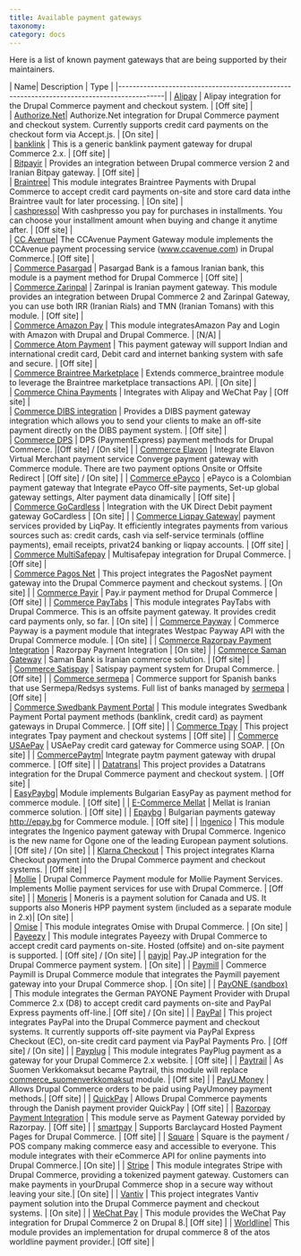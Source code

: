 ```yaml
---
title: Available payment gateways
taxonomy:
category: docs
---
```


Here is a list of known payment gateways that are being supported by their maintainers.

| Name| Description | Type |
|-------------------------------------------------------------------------------------------|
| [Alipay]   | Alipay integration for the Drupal Commerce payment and checkout system.  | [Off site] |	
| [Authorize.Net]| Authorize.Net integration for Drupal Commerce payment and checkout system. Currently supports credit card payments on the checkout form via Accept.js. |	[On site] |				
| [banklink] | This is a generic banklink payment gateway for drupal Commerce 2.x. | [Off site] |					
| [Bitpayir] | Provides an integration between Drupal commerce version 2 and Iranian Bitpay gateway. | [Off site] |				
| [Braintree]| This module integrates Braintree Payments with Drupal Commerce to accept credit card payments on-site and store card data inthe Braintree vault for later processing. |	[On site] |				
| [cashpresso]| With cashpresso you pay for purchases in installments. You can choose your installment amount when buying and change it anytime after. |	[Off site] |				
| [CC Avenue]| The CCAvenue Payment Gateway module implements the CCAvenue payment processing service (www.ccavenue.com) in Drupal Commerce.| [Off site] |					
| [Commerce  Pasargad]  	 | Pasargad Bank is a famous Iranian bank, this module is a payment method for Drupal Commerce	| [Off site] |		
| [Commerce  Zarinpal]  	 | Zarinpal is Iranian payment gateway. This module provides an integration between Drupal Commerce 2 and Zarinpal Gateway, you can use both IRR (Iranian Rials) and TMN (Iranian Tomans) with this module.	| [Off site] |			
| [Commerce Amazon Pay] 	 | This module integratesAmazon Pay and Login with Amazon with Drupal and Drupal Commerce.	| [N/A] |	
| [Commerce Atom Payment]   | This payment gateway will support Indian and international credit card, Debit card and internet banking system with safe and secure.	| [Off site] |		
| [Commerce Braintree Marketplace]   |	Extends commerce_braintree module to leverage the Braintree marketplace transactions API.	| [On site] |			
| [Commerce China Payments] |	Integrates with Alipay and WeChat Pay			| [Off site] |	
| [Commerce DIBS integration]   |	Provides a DIBS payment gateway integration which allows you to send your clients to make an off-site payment directly on the DIBS payment system.		| [Off site] |			
| [Commerce DPS]  			 |	DPS (PaymentExpress) payment methods for Drupal Commerce.	|[Off site] / [On site]  |
| [Commerce Elavon]		 |	Integrate Elavon Virtual Merchant payment service Converge payment gateway with Commerce module. There are two payment options Onsite or Offsite Redirect	|	[Off site] / [On site]  |
| [Commerce ePayco]		|	ePayco is a Colombian payment gateway that Integrate ePayco Off-site payments, Set-up global gateway settings, Alter payment data dinamically	|	[Off site] |	
| [Commerce GoCardless]   	|	Integration with the UK Direct Debit payment gateway GoCardless	|	[On site] |
| [Commerce Liqpay Gateway]|	payment services provided by LiqPay. It efficiently integrates payments from various sources such as: credit cards, cash via self-service terminals (offline payments), email receipts, privat24 banking or liqpay accounts.	|	[Off site] |	
| [Commerce MultiSafepay]   |	Multisafepay integration for Drupal Commerce.	|	[Off site] |	
| [Commerce Pagos Net]   	|	This project integrates the PagosNet payment gateway into the Drupal Commerce payment and checkout systems.	|	[On site] |
| [Commerce Payir]   		|	Pay.ir payment method for Drupal Commerce	|	[Off site] |
| [Commerce PayTabs]   	|	This module integrates PayTabs with Drupal Commerce. This is an offsite payment gateway. It provides credit card payments only, so far.	|		[On site] |
| [Commerce Payway]   		|	Commerce Payway is a payment module that integrates Westpac Payway API with the Drupal Commerce module.	|	[On site] |
| [Commerce Razorpay Payment Integration]   |	 Razorpay Payment Integration |	[On site] |
| [Commerce Saman Gateway] |	Saman Bank is Iranian commerce solution.	|	[Off site] |		
| [Commerce Satispay]   	|	Satispay payment system for Drupal Commerce.	|		[Off site] |
| [Commerce sermepa] | Commerce support for Spanish banks that use Sermepa/Redsys systems. Full list of banks managed by [sermepa] |	[Off site] |		
| [Commerce Swedbank Payment Portal]   |	This module integrates Swedbank Payment Portal payment methods (banklink, credit card) as payment gateways in Drupal Commerce.	|	[Off site] |
| [Commerce Tpay]   		|	This project integrates Tpay payment and checkout systems	|	[Off site] |
| [Commerce USAePay]   	|	USAePay credit card gateway for Commerce using SOAP.	|	[On site] |
| [CommercePaytm]| Integrate paytm payment gateway with drupal commerce. |	[Off site] |
| [Datatrans]| This project provides a Datatrans integration for the Drupal Commerce payment and checkout system.  | [Off site] |					
| [EasyPaybg]| Module implements Bulgarian EasyPay as payment method for commerce module.  | [Off site] |
| [E-Commerce Mellat]   	|	Mellat is Iranian commerce solution.	|	[Off site] |
| [Epaybg]   | Bulgarian payments gateway http://epay.bg for Commerce module.  |	[Off site] |
| [Ingenico] | This module integrates the Ingenico payment gateway with Drupal Commerce. Ingenico is the new name for Ogone one of the leading European payment solutions.  | [Off site] / [On site] |
| [Klarna Checkout]  | This project integrates Klarna Checkout payment into the Drupal Commerce payment and checkout systems. |	[Off site] |				
| [Mollie]   | Drupal Commerce Payment module for Mollie Payment Services. Implements Mollie payment services for use with Drupal Commerce. | [Off site] |
| [Moneris]  | Moneris is a payment solution for Canada and US. It supports also Moneris HPP payment system (included as a separate module in 2.x)| [On site] |					
| [Omise]  | This module integrates Omise with Drupal Commerce. | [On site] |
| [Payeezy]  | This module integrates Payeezy with Drupal Commerce to accept credit card payments on-site. Hosted (offsite) and on-site payment is supported. |	[Off site] / [On site] |
| [payjp]| Pay.JP integration for the Drupal Commerce payment system.   | [On site] |
| [Paymill]  | Commerce Paymill is Drupal Commerce module that integrates the Paymill payement gateway into your Drupal Commerce shop. | [On site] |
| [PayONE (sandbox)] | This module integrates the German PAYONE Payment Provider with Drupal Commerce 2.x (D8) to accept credit card payments on-site and PayPal Express payments off-line.| [Off site] / [On site] |
| [PayPal]   | This project integrates PayPal into the Drupal Commerce payment and checkout systems. It currently supports off-site payment via PayPal Express Checkout (EC),  on-site credit card payment via PayPal Payments Pro. |	[Off site] / [On site] |
| [Payplug]  | This module integrates PayPlug payment as a gateway for your Drupal Commerce 2.x website. |	[Off site] |
| [Paytrail] | As Suomen Verkkomaksut became Paytrail, this module will replace [commerce_suomenverkkomaksut] module.   | [Off site] |
| [PayU Money]   | Allows Drupal Commerce orders to be paid using PayUmoney payment methods.|	[Off site] |
| [QuickPay]   | Allows Drupal Commerce payments through the Danish payment provider QuickPay |	[Off site] |
| [Razorpay Payment Integration] | This module serve as Payment Gateway porvided by Razorpay. |	[Off site] |
| [smartpay] | Supports Barclaycard Hosted Payment Pages for Drupal Commerce. |	[Off site] |
| [Square]   | Square is the payment / POS company making commerce easy and accessible to everyone. This module integrates with their eCommerce API for online payments into Drupal Commerce.|	[On site] |
| [Stripe]   | This module integrates Stripe with Drupal Commerce, providing a tokenized payment gateway. Customers can make payments in yourDrupal Commerce shop in a secure way without leaving your site.| [On site] |
| [Vantiv]   | This project integrates Vantiv payment solution into the Drupal Commerce payment and checkout systems. |	[On site] |
| [WeChat Pay]   | This module provides the WeChat Pay integration  for Drupal Commerce 2 on Drupal 8.|	[Off site] |
| [Worldline]| This module provides an implementation for drupal commerce 8 of the atos worldline payment provider.| [Off site] |




[QuickPay]: https://www.drupal.org/project/commerce_quickpay_gateway
[Braintree]: https://www.drupal.org/project/commerce_braintree
[PayPal]: https://www.drupal.org/project/commerce_paypal
[Stripe]: https://www.drupal.org/project/commerce_stripe
[Authorize.Net]: https://www.drupal.org/project/commerce_authnet
[Vantiv]: https://www.drupal.org/project/commerce_vantiv
[Square]: https://www.drupal.org/project/commerce_square
[Paymill]: https://www.drupal.org/project/commerce_paymill
[Ingenico]: https://www.drupal.org/project/commerce_ingenico
[Paytrail]: https://www.drupal.org/project/commerce_paytrail
[Payplug]: https://www.drupal.org/project/commerce_payplug
[PayU Money]: https://www.drupal.org/project/commerce_payumoney
[CC Avenue]: https://www.drupal.org/project/commerce_ccavenue
[Alipay]: https://www.drupal.org/project/commerce_alipay
[WeChat Pay]: https://www.drupal.org/project/commerce_wechat_pay
[Worldline]: https://www.drupal.org/project/commerce_worldline
[Datatrans]: https://www.drupal.org/project/commerce_datatrans
[EasyPaybg]: https://www.drupal.org/project/commerce_easyPaybg
[Epaybg]: https://www.drupal.org/project/commerce_epaybg
[Mollie]: https://www.drupal.org/project/commerce_mollie
[Moneris]: https://www.drupal.org/project/commerce_moneris
[smartpay]: https://www.drupal.org/project/commerce_smartpay
[payjp]: https://www.drupal.org/project/commerce_payjp
[banklink]: https://www.drupal.org/project/commerce_banklink
[Razorpay Payment Integration]: https://www.drupal.org/project/commerce_razorpay
[CommercePaytm]: https://www.drupal.org/project/commercepaytm
[Commerce sermepa]: https://www.drupal.org/project/commerce_sermepa
[Bitpayir]: https://www.drupal.org/project/commerce_bitpayir
[PayONE (sandbox)]: https://www.drupal.org/sandbox/mitrpaka/2849906
[Klarna Checkout]: https://www.drupal.org/project/commerce_klarna_checkout
[commerce_suomenverkkomaksut]: https://drupal.org/project/commerce_suomenverkkomaksut
[sermepa]: www.redsys.es/wps/portal/redsys/publica/acercade/nuestrosSocios
[Payeezy]: https://www.drupal.org/project/commerce_payeezy
[Omise]: https://www.drupal.org/project/commerce_omise

[Commerce  Pasargad]: https://www.drupal.org/project/commerce_pasargad
[Commerce  Zarinpal]: https://www.drupal.org/project/commerce_zarinpal
[Commerce Amazon Pay]: https://www.drupal.org/project/commerce_amazon_lpa
[Commerce Atom Payment]: https://www.drupal.org/project/commerce_atom_payment
[Commerce Braintree Marketplace]: https://www.drupal.org/project/commerce_braintree_marketplace
[Commerce China Payments]: https://www.drupal.org/project/commerce_cnpay
[Commerce DIBS integration]: https://www.drupal.org/project/commerce_dibs
[Commerce DPS]: https://www.drupal.org/project/commerce_dps
[Commerce Elavon]: https://www.drupal.org/project/commerce_elavon
[Commerce ePayco]: https://www.drupal.org/project/commerce_epayco
[Commerce GoCardless]: https://www.drupal.org/project/commerce_gocardless
[Commerce Liqpay Gateway]: https://www.drupal.org/project/commerce_liqpay_gateway
[Commerce MultiSafepay]: https://www.drupal.org/project/commerce_multisafepay
[Commerce Pagos Net]: https://www.drupal.org/project/commerce_pagos_net
[Commerce Payir]: https://www.drupal.org/project/commerce_payir
[Commerce PayTabs]: https://www.drupal.org/project/commerce_paytabs
[Commerce Payway]: https://www.drupal.org/project/commerce_payway
[Commerce Razorpay Payment Integration]: https://www.drupal.org/project/commerce_razorpay
[Commerce Saman Gateway]: https://www.drupal.org/project/ms_commerce_saman
[Commerce Satispay]: https://www.drupal.org/project/commerce_satispay
[Commerce Swedbank Payment Portal]: https://www.drupal.org/project/commerce_payment_spp
[Commerce Tpay]: https://www.drupal.org/project/commerce_tpay
[Commerce USAePay]: https://www.drupal.org/project/commerce_usaepay
[E-Commerce Mellat]: https://www.drupal.org/project/mellat_gateway
[cashpresso]: https://www.drupal.org/project/commerce_cashpresso
